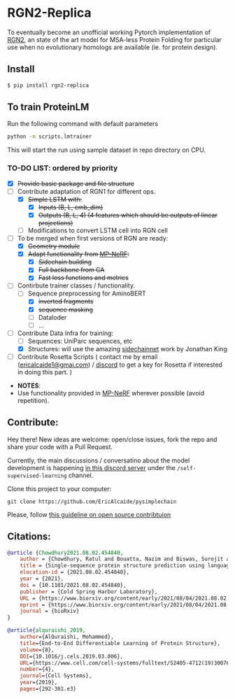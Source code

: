 # RGN2-Replica

To eventually become an unofficial working Pytorch implementation of [RGN2](https://www.biorxiv.org/content/10.1101/2021.08.02.454840v1), an state of the art model for MSA-less Protein Folding for particular use when no evolutionary homologs are available (ie. for protein design). 

## Install

```bash
$ pip install rgn2-replica
```

## To train ProteinLM

Run the following command with default parameters

```bash
python -m scripts.lmtrainer
```
This will start the run using sample dataset in repo directory on CPU.


### TO-DO LIST: ordered by priority

* [x] ~~Provide basic package and file structure~~
* [ ] Contribute adaptation of RGN1 for different ops. 
	* [x] ~~Simple LSTM with:~~ 
	    * [x] ~~Inputs (B, L, emb_dim)~~
	    * [x] ~~Outputs (B, L, 4) (4 features which should be outputs of linear projections)~~
	* [ ] Modifications to convert LSTM cell into RGN cell

* [ ] To be merged when first versions of RGN are ready: 
	* [x] ~~Geometry module~~ 
	* [x] ~~Adapt functionality from [MP-NeRF](https://github.com/EleutherAI/mp_nerf):~~
		* [x] ~~Sidechain building~~
		* [x] ~~Full backbone from CA~~
		* [x] ~~Fast loss functions and metrics~~

* [ ] Contirbute trainer classes / functionality. 
	* [ ] Sequence preprocessing for AminoBERT
		* [x] ~~inverted fragments~~
		* [x] ~~sequence masking~~
		* [ ] Dataloder
		* [ ] ...

* [ ] Contribute Data Infra for training: 
	* [ ] Sequences: UniParc sequences, etc
	* [x] Structures: will use the amazing [sidechainnet](https://github.com/jonathanking/sidechainnet) work by Jonathan King  

* [ ] Contribute Rosetta Scripts ( contact me by email (ericalcaide1@gmai.com) / [discord](https://discord.gg/VpPpa9EZ) to get a key for Rosetta if interested in doing this part. )

* **NOTES**: 
* Use functionality provided in [MP-NeRF](https://github.com/EleutherAI/mp_nerf) wherever possible (avoid repetition). 

## Contribute: 

Hey there! New ideas are welcome: open/close issues, fork the repo and share your code with a Pull Request. 

Currently, the main discussions / conversatino about the model development is happening [in this discord server](https://discord.gg/VpPpa9EZ) under the `/self-supervised-learning` channel.  

Clone this project to your computer:

`git clone https://github.com/EricAlcaide/pysimplechain`

Please, follow [this guideline on open source contribtuion](https://numpy.org/devdocs/dev/index.html) 

## Citations:

```bibtex
@article {Chowdhury2021.08.02.454840,
    author = {Chowdhury, Ratul and Bouatta, Nazim and Biswas, Surojit and Rochereau, Charlotte and Church, George M. and Sorger, Peter K. and AlQuraishi, Mohammed},
    title = {Single-sequence protein structure prediction using language models from deep learning},
    elocation-id = {2021.08.02.454840},
    year = {2021},
    doi = {10.1101/2021.08.02.454840},
    publisher = {Cold Spring Harbor Laboratory},
    URL = {https://www.biorxiv.org/content/early/2021/08/04/2021.08.02.454840},
    eprint = {https://www.biorxiv.org/content/early/2021/08/04/2021.08.02.454840.full.pdf},
    journal = {bioRxiv}
}

@article{alquraishi_2019,
	author={AlQuraishi, Mohammed},
	title={End-to-End Differentiable Learning of Protein Structure},
	volume={8},
	DOI={10.1016/j.cels.2019.03.006},
	URL={https://www.cell.com/cell-systems/fulltext/S2405-4712(19)30076-6}
	number={4},
	journal={Cell Systems},
	year={2019},
	pages={292-301.e3}

```

